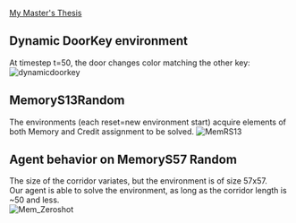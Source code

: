 [My Master's Thesis](https://github.com/user-attachments/files/16581221/_MA__Dimitrios___Thesis.11.pdf)


## Dynamic DoorKey environment
At timestep t=50, the door changes color matching the other key:
![dynamicdoorkey](https://github.com/user-attachments/assets/8ebf36c5-05c2-4a33-87ab-1546040f5978)

## MemoryS13Random
The environments (each reset=new environment start) acquire elements of both Memory and Credit assignment to be solved.
![MemRS13](https://github.com/user-attachments/assets/858b7807-7140-4e64-8c32-74ab892d3cfa)

## Agent behavior on MemoryS57 Random
The size of the corridor variates, but the environment is of size 57x57.  
Our agent is able to solve the environment, as long as the corridor length is ~50 and less.  
![Mem_Zeroshot](https://github.com/user-attachments/assets/91c25bfd-afc5-48ab-985f-a37fbb94e323)
